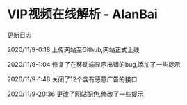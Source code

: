 # VIP视频在线解析 - AlanBai

更新日志

2020/11/9-0:18 
上传网站至Github,网站正式上线

2020/11/9-1:04
修复了在移动端显示出错的bug,添加了一些提示

2020/11/9-1:48
关闭了12个含有恶意广告的接口

2020/11/9-20:36
更改了网站配色,修改了一些提示
